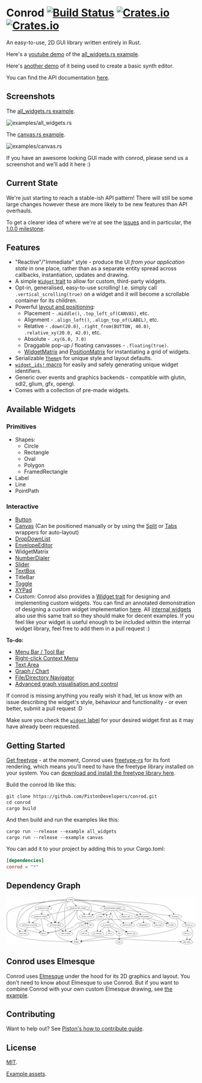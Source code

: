 # Conrod [![Build Status](https://travis-ci.org/PistonDevelopers/conrod.svg?branch=master)](https://travis-ci.org/PistonDevelopers/conrod) [![Crates.io](https://img.shields.io/crates/v/conrod.svg)](https://crates.io/crates/conrod) [![Crates.io](https://img.shields.io/crates/l/conrod.svg)](https://github.com/PistonDevelopers/conrod/blob/master/LICENSE)

An easy-to-use, 2D GUI library written entirely in Rust.

Here's a [youtube demo](https://www.youtube.com/watch?v=n2UrjogA0j0) of the [all_widgets.rs example](https://github.com/PistonDevelopers/conrod/blob/master/examples/all_widgets.rs).

Here's [another demo](https://www.youtube.com/watch?v=_ZXLCVibI8c) of it being used to create a basic synth editor.

You can find the API documentation [here](http://docs.piston.rs/conrod/conrod/).


Screenshots
-----------

The [all_widgets.rs example](https://github.com/PistonDevelopers/conrod/blob/master/examples/all_widgets.rs).

![examples/all_widgets.rs](http://i.imgur.com/xKXISdc.png)

The [canvas.rs example](https://github.com/PistonDevelopers/conrod/blob/master/examples/canvas.rs).

![examples/canvas.rs](http://i.imgur.com/YtjjEJX.png)

If you have an awesome looking GUI made with conrod, please send us a screenshot and we'll add it here :)


Current State
-------------

We're just starting to reach a stable-ish API pattern! There will still be some large changes however these are more likely to be new features than API overhauls.

To get a clearer idea of where we're at see the [issues](https://github.com/PistonDevelopers/conrod/issues) and in particular, the [1.0.0 milestone](https://github.com/PistonDevelopers/conrod/milestones/1.0.0).


Features
--------

- "Reactive"/"Immediate" style - produce the UI *from your application state* in one place, rather than as a separate entity spread across callbacks, instantiation, updates and drawing.
- A simple [`Widget` trait](http://docs.piston.rs/conrod/conrod/trait.Widget.html) to allow for custom, third-party widgets.
- Opt-in, generalised, easy-to-use scrolling! I.e. simply call `.vertical_scrolling(true)` on a widget and it will become a scrollable container for its children.
- Powerful [layout and positioning](http://docs.piston.rs/conrod/conrod/trait.Positionable.html):
    - Placement - `.middle()`, `.top_left_of(CANVAS)`, etc.
    - Alignment - `.align_left()`, `.align_top_of(LABEL)`, etc.
    - Relative - `.down(20.0)`, `.right_from(BUTTON, 40.0)`, `.relative_xy(20.0, 42.0)`, etc.
    - Absolute - `.xy(6.0, 7.0)`
    - Draggable pop-up / floating canvasses - `.floating(true)`.
    - [WidgetMatrix](http://docs.piston.rs/conrod/conrod/struct.WidgetMatrix.html) and [PositionMatrix](http://docs.piston.rs/conrod/conrod/struct.PositionMatrix.html) for instantiating a grid of widgets. 
- Serializable [`Theme`](http://docs.piston.rs/conrod/conrod/theme/struct.Theme.html)s for unique style and layout defaults.
- [`widget_ids!` macro](http://docs.piston.rs/conrod/conrod/macro.widget_ids!.html) for easily and safely generating unique widget identifiers.
- Generic over events and graphics backends - compatible with glutin, sdl2, glium, gfx, opengl.
- Comes with a collection of pre-made widgets.


Available Widgets
-----------------

### Primitives

- Shapes:
    - Circle
    - Rectangle
    - Oval
    - Polygon
    - FramedRectangle
- Label
- Line
- PointPath

### Interactive

- [Button](http://docs.piston.rs/conrod/conrod/struct.Button.html)
- [Canvas](http://docs.piston.rs/conrod/conrod/struct.Canvas.html) (Can be positioned manually or by using the [Split](http://docs.piston.rs/conrod/conrod/struct.Split.html) or [Tabs](http://docs.piston.rs/conrod/conrod/struct.Tabs.html) wrappers for auto-layout)
- [DropDownList](http://docs.piston.rs/conrod/conrod/struct.DropDownList.html)
- [EnvelopeEditor](http://docs.piston.rs/conrod/conrod/struct.EnvelopeEditor.html)
- WidgetMatrix
- [NumberDialer](http://docs.piston.rs/conrod/conrod/struct.NumberDialer.html)
- [Slider](http://docs.piston.rs/conrod/conrod/struct.Slider.html)
- [TextBox](http://docs.piston.rs/conrod/conrod/struct.TextBox.html)
- TitleBar
- [Toggle](http://docs.piston.rs/conrod/conrod/struct.Toggle.html)
- [XYPad](http://docs.piston.rs/conrod/conrod/struct.XYPad.html)
- Custom: Conrod also provides a [Widget trait](http://docs.piston.rs/conrod/conrod/trait.Widget.html) for designing and implementing custom widgets. You can find an annotated demonstration of designing a custom widget implementation [here](https://github.com/PistonDevelopers/conrod/blob/master/examples/custom_widget.rs). All [internal widgets](https://github.com/PistonDevelopers/conrod/blob/master/src/widget) also use this same trait so they should make for decent examples. If you feel like your widget is useful enough to be included within the internal widget library, feel free to add them in a pull request :)

**To-do:**
- [Menu Bar / Tool Bar](https://github.com/PistonDevelopers/conrod/issues/417)
- [Right-click Context Menu](https://github.com/PistonDevelopers/conrod/issues/394)
- [Text Area](https://github.com/PistonDevelopers/conrod/issues/62)
- [Graph / Chart](https://github.com/PistonDevelopers/conrod/issues/84)
- [File/Directory Navigator](https://github.com/PistonDevelopers/conrod/issues/381)
- [Advanced graph visualisation and control](https://github.com/PistonDevelopers/mush)

If conrod is missing anything you really wish it had, let us know with an issue describing the widget's style, behaviour and functionality - or even better, submit a pull request :D

Make sure you check the [`widget` label](https://github.com/PistonDevelopers/conrod/labels/widget) for your desired widget first as it may have already been requested.


Getting Started
---------------

[Get freetype](http://www.freetype.org/download.html) - at the moment, Conrod uses [freetype-rs](https://github.com/PistonDevelopers/freetype-rs) for its font rendering, which means you'll need to have the freetype library installed on your system. You can [download and install the freetype library here](http://www.freetype.org/download.html).


Build the conrod lib like this:

```
git clone https://github.com/PistonDevelopers/conrod.git
cd conrod
cargo build
```

And then build and run the examples like this:

```
cargo run --release --example all_widgets
cargo run --release --example canvas
```

You can add it to your project by adding this to your Cargo.toml:

```toml
[dependencies]
conrod = "*"
```


Dependency Graph
----------------

![dependencies](./Cargo.png)


Conrod uses Elmesque
--------------------

Conrod uses [Elmesque](https://github.com/mitchmindtree/elmesque) under the hood for its 2D
graphics and layout. You don't need to know about Elmesque to use Conrod. But if you want to
combine Conrod with your own custom Elmesque drawing, see [the example](https://github.com/PistonDevelopers/conrod/blob/master/examples/elmesque.rs).


Contributing
------------

Want to help out? See [Piston's how to contribute guide](https://github.com/PistonDevelopers/piston/blob/master/CONTRIBUTING.md).


License
-------

[MIT](https://github.com/PistonDevelopers/conrod/blob/master/LICENSE).

[Example assets](https://github.com/PistonDevelopers/conrod/issues/319).

